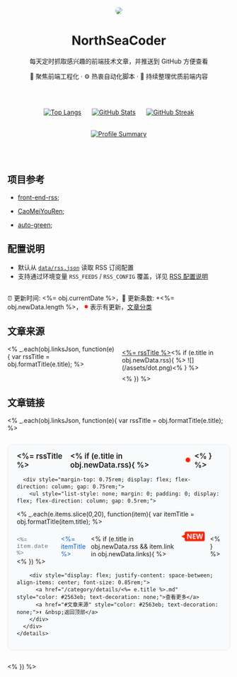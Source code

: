 <div align="center"><img width="100" src="https://avatars.githubusercontent.com/u/30330837?s=400&u=1cd6e7c560308a159cf25295d652e375924ddf7e&v=4" style="border-radius: 50%;" /><h1>NorthSeaCoder</h1>
每天定时抓取感兴趣的前端技术文章，并推送到 GitHub 方便查看
<p>🌱 聚焦前端工程化 · ⚙️ 热衷自动化脚本 · 🧰 持续整理优质前端内容</p>
</div>

<br/>

<div align="center" style="display: flex; flex-wrap: wrap; justify-content: center; gap: 1.5rem; margin: 2rem 0;">
  <a href="https://github.com/anuraghazra/github-readme-stats">
    <img alt="Top Langs" src="https://github-readme-stats.vercel.app/api/top-langs/?username=northseacoder" style="height: 160px;" />
  </a>
  <a href="https://github.com/anuraghazra/github-readme-stats">
    <img alt="GitHub Stats" src="https://github-readme-stats.vercel.app/api?username=northseacoder" style="height: 160px;" />
  </a>
  <a href="https://github.com/DenverCoder1/github-readme-streak-stats">
    <img alt="GitHub Streak" src="https://streak-stats.demolab.com?user=northseacoder&locale=zh_Hans&date_format=%5BY.%5Dm.%5Dd" style="height: 160px;" />
  </a>
</div>

<div align="center" style="margin: 2rem 0;">
  <a href="https://github.com/vn7n24fzkq/github-profile-summary-cards">
    <img alt="Profile Summary" src="https://github-profile-summary-cards.vercel.app/api/cards/profile-details?username=northseacoder&theme=github" />
  </a>
</div>

<br/>

## 项目参考
- [front-end-rss](https://github.com/ChanceYu/front-end-rss);

- [CaoMeiYouRen](https://github.com/CaoMeiYouRen/CaoMeiYouRen);

- [auto-green](https://github.com/justjavac/auto-green);

## 配置说明
- 默认从 [`data/rss.json`](./data/rss.json) 读取 RSS 订阅配置
- 支持通过环境变量 `RSS_FEEDS` / `RSS_CONFIG` 覆盖，详见 [RSS 配置说明](./RSS_CONFIG.md)

##

:alarm_clock: 更新时间: <%= obj.currentDate %>，:rocket: 更新条数: +<%= obj.newData.length %>， ![](/assets/dot.png) 表示有更新，[文章分类](/TAGS.md)

## 文章来源

<ul style="columns: 2; -webkit-columns: 2; -moz-columns: 2; padding: 0; margin: 1rem 0; list-style: none;">
<% _.each(obj.linksJson, function(e){ var rssTitle = obj.formatTitle(e.title); %>
  <li style="break-inside: avoid; padding: 0.5rem 0;">
    <a href="#<%= rssTitle.toLowerCase() %>"><%= rssTitle %></a><% if (e.title in obj.newData.rss){ %> ![](/assets/dot.png)<% } %>
  </li>
<% }) %>
</ul>

## 文章链接

<div style="display: grid; grid-template-columns: repeat(auto-fit, minmax(320px, 1fr)); gap: 1.75rem; align-items: start;">
<% _.each(obj.linksJson, function(e){ var rssTitle = obj.formatTitle(e.title); %>
  <div style="border: 1px solid #e5e7eb; border-radius: 12px; padding: 1rem 1.25rem; background: #f9fafb;">
    <details open>
      <summary id="<%= rssTitle.toLowerCase() %>" style="font-weight: 600; font-size: 1.05rem; display: flex; align-items: center; gap: 0.5rem;">
        <span><%= rssTitle %></span>
        <% if (e.title in obj.newData.rss){ %>
          <img src="/assets/dot.png" alt="本次有更新" style="height: 14px; width: 14px;" />
        <% } %>
      </summary>

      <div style="margin-top: 0.75rem; display: flex; flex-direction: column; gap: 0.75rem;">
        <ul style="list-style: none; margin: 0; padding: 0; display: flex; flex-direction: column; gap: 0.5rem;">
<% _.each(e.items.slice(0,20), function(item){ var itemTitle = obj.formatTitle(item.title); %>
          <li style="display: flex; gap: 0.75rem; align-items: baseline;">
            <time style="font-family: SFMono-Regular, Menlo, Monaco, Consolas, 'Liberation Mono', 'Courier New', monospace; font-size: 0.82rem; color: #6b7280; min-width: 88px;">
              <%= item.date %>
            </time>
            <a href="<%= item.link %>" style="flex: 1; color: #0366d6; text-decoration: none;">
              <%= itemTitle %>
            </a>
            <% if (e.title in obj.newData.rss && item.link in obj.newData.links){ %>
              <img src="/assets/new.png" alt="NEW" style="height: 22px;" />
            <% } %>
          </li>
<% }) %>
        </ul>

        <div style="display: flex; justify-content: space-between; align-items: center; font-size: 0.85rem;">
          <a href="/category/details/<%= e.title %>.md" style="color: #2563eb; text-decoration: none;">查看更多</a>
          <a href="#文章来源" style="color: #2563eb; text-decoration: none;">⬆ &nbsp;返回顶部</a>
        </div>
      </div>
    </details>
  </div>
<% }) %>
</div>
